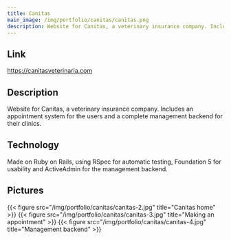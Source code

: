 ```yaml
---
title: Canitas
main_image: /img/portfolio/canitas/canitas.png
description: Website for Canitas, a veterinary insurance company. Includes an appointment system for the users and a complete management backend for their clinics.
---
```


## Link
<https://canitasveterinaria.com>

## Description
Website for Canitas, a veterinary insurance company. Includes an appointment system for the users and a complete management backend for their clinics.

## Technology
Made on Ruby on Rails, using RSpec for automatic testing, Foundation 5 for usability and ActiveAdmin for the management backend.

## Pictures
{{< figure src="/img/portfolio/canitas/canitas-2.jpg" title="Canitas home" >}}
{{< figure src="/img/portfolio/canitas/canitas-3.jpg" title="Making an appointment" >}}
{{< figure src="/img/portfolio/canitas/canitas-4.jpg" title="Management backend" >}}
